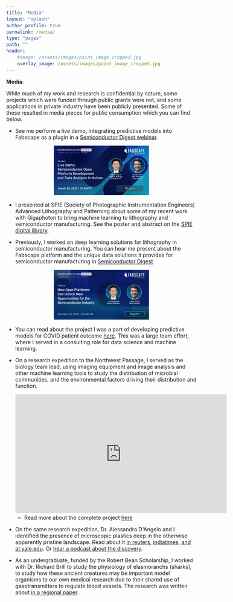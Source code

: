 ```yaml
---
title: "Media"
layout: "splash"
author_profile: true
permalink: /media/
type: "pages"
path: ""
header:
    #image: /assets/images/paint_image_cropped.jpg
    overlay_image: /assets/images/paint_image_cropped.jpg
---
```


__Media__:

While much of my work and research is confidential by nature, some projects which were funded through public grants were not, and some applications in private industry have been publicly presented. Some of these resulted in media pieces for public consumption which you can find below.

- See me perform a live demo, integrating predictive models into Fabscape as a plugin in a [Semiconductor Digest webinar](https://www.semiconductor-digest.com/fabscape-webinar-march-2023/).


<p align="center">
    <img src="/assets/images/Fabscape_MarchPromo.jfif" width="50%">
</p>

- I presented at SPIE (Society of Photographic Instrumentation Engineers) Advanced Lithography and Patterning about some of my recent work with Gigaphoton to bring machine learning to lithography and semiconductor manufacturing. See the poster and abstract on the [SPIE digital library](https://spie.org/advanced-lithography/presentation/The-development-of-a-machine-learning-based-excimer-laser-performance/12496-101).

- Previously, I worked on deep learning solutions for lithography in semiconductor manufacturing. You can hear me present about the Fabscape platform and the unique data solutions it provides for semiconductor manufacturing in [Semiconductor Digest](https://www.semiconductor-digest.com/fabscape-webinar-october-2022/)

<p align="center">
    <img src="/assets/images/FabscapeWebinar.png" width="50%">
</p>

- You can read about the project I was a part of developing predictive models for COVID patient outcome [here](https://nebigdatahub.org/critcovidview/). This was a large team effort, where I served in a consulting role for data science and machine learning.

- On a research expedition to the Northwest Passage, I served as the biology team lead, using imaging equipment and image analysis and other machine learning tools to study the distribution of microbial communities, and the environmental factors driving their distribution and function.

    <iframe width="560" height="315" src="https://www.youtube.com/embed/KOY2mAyRCCY" title="YouTube video player" frameborder="0" allow="accelerometer; autoplay; clipboard-write; encrypted-media; gyroscope; picture-in-picture" allowfullscreen></iframe>

    - Read more about the complete project [here](https://northwestpassageproject.org/expedition-team/)

- On the same research expedition, Dr. Alessandra D'Angelo and I identified the presence of microscopic plastics deep in the otherwise apparently pristine landscape. Read about it [in reuters](https://www.reuters.com/article/us-environment-arctic-plastic-idUSKCN1V41V2), [indiatimes](https://www.indiatimes.com/technology/science-and-future/plastic-falls-as-snow-in-the-arctic-pollutes-deep-under-ice-even-with-no-humans-around-373662.html), [and at yale.edu](https://e360.yale.edu/features/a-northwest-passage-journey-finds-little-ice-and-big-changes). Or [hear a podcast about the discovery](https://zerowastecountdown.podbean.com/e/65-plastic-in-the-arctic/).

- As an undergraduate, funded by the Robert Bean Scholarship, I worked with Dr. Richard Brill to study the physiology of elasmoranchs (sharks), to study how these ancient creatures may be important model organisms to our own medical research due to their shared use of gasotransmitters to regulate blood vessels. The research was written about [in a regional paper](https://www.delmarvanow.com/story/life/outdoors/2015/07/10/sandbar-shark-fishing/29976803/).

